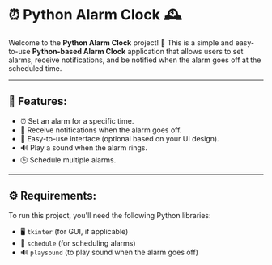 # ⏰ Python Alarm Clock 🕰️

Welcome to the **Python Alarm Clock** project! 🎉 This is a simple and easy-to-use **Python-based Alarm Clock** application that allows users to set alarms, receive notifications, and be notified when the alarm goes off at the scheduled time.

---

## 🚀 Features:
- ⏰ Set an alarm for a specific time.
- 🔔 Receive notifications when the alarm goes off.
- 🎨 Easy-to-use interface (optional based on your UI design).
- 🔊 Play a sound when the alarm rings.
- 🕒 Schedule multiple alarms.

---

## ⚙️ Requirements:
To run this project, you'll need the following Python libraries:

- 🖥️ `tkinter` (for GUI, if applicable)
- 📅 `schedule` (for scheduling alarms)
- 🔊 `playsound` (to play sound when the alarm goes off)
